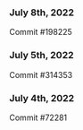 ### July 8th, 2022

Commit #198225

### July 5th, 2022

Commit #314353


### July 4th, 2022

Commit #72281
